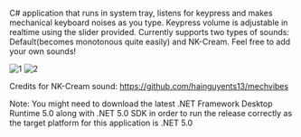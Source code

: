 C# application that runs in system tray, listens for keypress and makes mechanical keyboard noises as you type. Keypress volume is adjustable in realtime using the slider provided. Currently supports two types of sounds: Default(becomes monotonous quite easily) and NK-Cream. Feel free to add your own sounds!

![1](https://user-images.githubusercontent.com/67275382/166229908-2a1fa676-39e5-4db2-a574-3d0852c70bbd.png)
![2](https://user-images.githubusercontent.com/67275382/166229914-4ccf8a64-181f-4784-8d7f-f88c73b4cb49.png)

Credits for NK-Cream sound: https://github.com/hainguyents13/mechvibes

Note: You might need to download the latest .NET Framework Desktop Runtime 5.0 along with .NET 5.0 SDK in order to run the release correctly as the target platform for this application is .NET 5.0
